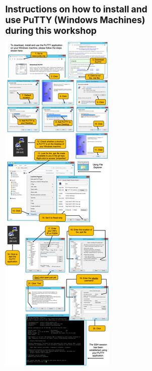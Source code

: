 # Instructions on how to install and use PuTTY (Windows Machines) during this workshop



![](./images/PuTTY_and_PPK.jpg)
